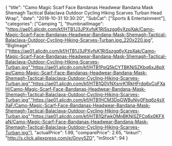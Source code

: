 {
	"title": "Camo Magic Scarf Face Bandanas Headwear Bandana Mask Shemagh Tactical Balaclava Outdoor Cycling Hiking Scarves Turban Head Wrap",
	"date": "2018-10-31 10:30:20",
	"SubCat": ["Sports & Entertainment"],
	"categories": ["Camping "],
	"thumbnailImage": "https://ae01.alicdn.com/kf/HTB1J3JPXvfsK1RjSszgq6yXzpXak/Camo-Magic-Scarf-Face-Bandanas-Headwear-Bandana-Mask-Shemagh-Tactical-Balaclava-Outdoor-Cycling-Hiking-Scarves-Turban.jpg_220x220.jpg",
	"BigImage": ["https://ae01.alicdn.com/kf/HTB1J3JPXvfsK1RjSszgq6yXzpXak/Camo-Magic-Scarf-Face-Bandanas-Headwear-Bandana-Mask-Shemagh-Tactical-Balaclava-Outdoor-Cycling-Hiking-Scarves-Turban.jpg","https://ae01.alicdn.com/kf/HTB1PpQ5kCYTBKNjSZKbq6xJ8pXav/Camo-Magic-Scarf-Face-Bandanas-Headwear-Bandana-Mask-Shemagh-Tactical-Balaclava-Outdoor-Cycling-Hiking-Scarves-Turban.jpg","https://ae01.alicdn.com/kf/HTB1Q0VNXsnrK1RkHFrdq6xCoFXaH/Camo-Magic-Scarf-Face-Bandanas-Headwear-Bandana-Mask-Shemagh-Tactical-Balaclava-Outdoor-Cycling-Hiking-Scarves-Turban.jpg","https://ae01.alicdn.com/kf/HTB1HCM3DpGWBuNjy0Fbq6z4sXXaF/Camo-Magic-Scarf-Face-Bandanas-Headwear-Bandana-Mask-Shemagh-Tactical-Balaclava-Outdoor-Cycling-Hiking-Scarves-Turban.jpg","https://ae01.alicdn.com/kf/HTB1QifwkOMnBKNjSZFCq6x0KFXaN/Camo-Magic-Scarf-Face-Bandanas-Headwear-Bandana-Mask-Shemagh-Tactical-Balaclava-Outdoor-Cycling-Hiking-Scarves-Turban.jpg"],
	"actualPrice": 1.99,
	"comparePrice": 2.65,
	"linkurl": "http://s.click.aliexpress.com/e/Gnvy5ZO",
	"inStock": 94
}

